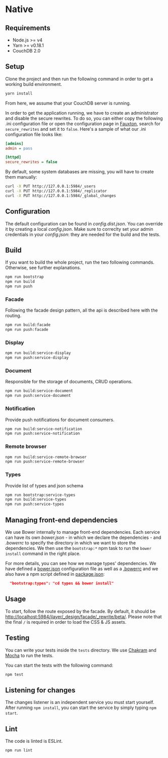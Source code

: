# Native

## Requirements

-   Node.js >= v4
-   Yarn >= v0.18.1
-   CouchDB 2.0

## Setup

Clone the project and then run the following command in order to get a working build environment.

```bash
yarn install
```

From here, we assume that your CouchDB server is running.

In order to get the application running, we have to create an administrator and
disable the secure rewrites. To do so, you can either copy the following .ini
configuration file or open the configuration page in [Fauxton](http://127.0.0.1:5984/_utils/config.html), search for `secure_rewrites` and set it to `false`. Here's a sample of
what our .ini configuration file looks like:

```ini
[admins]
admin = pass

[httpd]
secure_rewrites = false
```

By default, some system databases are missing, you will have to create them manually:

```bash
curl -X PUT http://127.0.0.1:5984/_users
curl -X PUT http://127.0.0.1:5984/_replicator
curl -X PUT http://127.0.0.1:5984/_global_changes
```

## Configuration

The default configuration can be found in _config.dist.json_. You can override it by creating a local _config.json_. Make sure to correclty set your admin credentials in your _config.json_: they are needed for the build and the tests.

## Build

If you want to build the whole project, run the two following commands. Otherwise, see further explanations.

```bash
npm run bootstrap
npm run build
npm run push
```

### Facade

Following the facade design pattern, all the api is described here with the routing.

```bash
npm run build:facade
npm run push:facade
```

### Display

```bash
npm run build:service-display
npm run push:service-display
```

### Document

Responsible for the storage of documents, CRUD operations.

```bash
npm run build:service-document
npm run push:service-document
```

### Notification

Provide push notifications for document consumers.

```bash
npm run build:service-notification
npm run push:service-notification
```

### Remote browser

```bash
npm run build:service-remote-browser
npm run push:service-remote-browser
```

### Types

Provide list of types and json schema

```bash
npm run bootstrap:service-types
npm run build:service-types
npm run push:service-types
```

## Managing front-end dependencies

We use Bower internally to manage front-end dependencies. Each service can have its own _bower.json_ - in which we declare the dependencies - and _.bowerrc_ to specify the directory in which we want to store the dependencies. We then use the `bootstrap:*` npm task to run the `bower install` command in the right place.

For more details, you can see how we manage types' dependencies. We have defined a [bower.json](./services/types/bower.json) configuration file as well as a [.bowerrc](./services/types/.bowerrc) and we also have a npm script defined in [package.json](./package.json):

```json
  "bootstrap:types": "cd types && bower install"
```

## Usage

To start, follow the route exposed by the facade. By default, it should be [http://localhost:5984/ilayer/_design/facade/_rewrite/beta/](http://localhost:5984/ilayer/_design/facade/_rewrite/beta/). Please note that the final `/` is required in order to load the CSS & JS assets.

## Testing

You can write your tests inside the `tests` directory. We use [Chakram](https://dareid.github.io/chakram/) and [Mocha](https://mochajs.org/) to run the tests.

You can start the tests with the following command:

```bash
npm test
```

## Listening for changes

The changes listener is an independent service you must start yourself. After
running `npm install`, you can start the service by simply typing `npm start`.

## Lint

The code is linted is ESLint.

```bash
npm run lint
```
